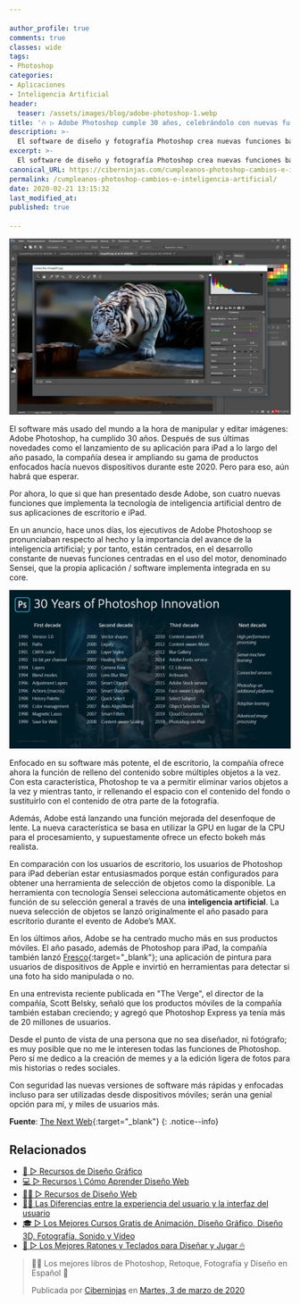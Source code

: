 ```yaml
---

author_profile: true
comments: true
classes: wide
tags:
- Photoshop
categories:
- Aplicaciones
- Inteligencia Artificial
header:
  teaser: /assets/images/blog/adobe-photoshop-1.webp
title: '🔥 ▷ Adobe Photoshop cumple 30 años, celebrándolo con nuevas funciones basadas en la Inteligencia Artificial'
description: >-
  El software de diseño y fotografía Photoshop crea nuevas funciones basadas en la inteligencia artificial para celebrar su aniversario de su 30 cumpleaños
excerpt: >-
  El software de diseño y fotografía Photoshop crea nuevas funciones basadas en la inteligencia artificial para celebrar su aniversario de su 30 cumpleaños
canonical_URL: https://ciberninjas.com/cumpleanos-photoshop-cambios-e-inteligencia-artificial/
permalink: /cumpleanos-photoshop-cambios-e-inteligencia-artificial/
date: 2020-02-21 13:15:32
last_modified_at: 
published: true

---
```


![Adobe Photoshop cumple 30 años en su máximo explendor y muestra nuevas y mejores herramientas gracias a la inteligencia artificial](/assets/images/blog/adobe-photoshop-1.webp "Adobe Photoshop cumple 30 años en su máximo explendor y muestra nuevas y mejores herramientas gracias a la inteligencia artificial")

El software más usado del mundo a la hora de manipular y editar imágenes: Adobe Photoshop, ha cumplido 30 años. Después de sus últimas novedades como el lanzamiento de su aplicación para iPad a lo largo del año pasado, la compañía desea ir ampliando su gama de productos enfocados hacía nuevos dispositivos durante este 2020. Pero para eso, aún habrá que esperar.

Por ahora, lo que si que han presentado desde Adobe, son cuatro nuevas funciones que implementa la tecnología de inteligencia artificial dentro de sus aplicaciones de escritorio e iPad.

En un anuncio, hace unos días, los ejecutivos de Adobe Photoshoop se pronunciaban respecto al hecho y la importancia del avance de la inteligencia artificial; y por tanto, están centrados, en el desarrollo constante de nuevas funciones centradas en el uso del motor, denominado Sensei, que la propia aplicación / software implementa integrada en su core.

![Innovaciones de Adobe Photoshop durante sus 30 años de vida](/assets/images/blog/adobe-30-1.webp "Innovaciones de Adobe Photoshop durante sus 30 años de vida")

Enfocado en su software más potente, el de escritorio, la compañía ofrece ahora la función de relleno del contenido sobre múltiples objetos a la vez. Con esta característica, Photoshop te va a permitir eliminar varios objetos a la vez y mientras tanto, ir rellenando el espacio con el contenido del fondo o sustituirlo con el contenido de otra parte de la fotografía.

Además, Adobe está lanzando una función mejorada del desenfoque de lente. La nueva característica se basa en utilizar la GPU en lugar de la CPU para el procesamiento, y supuestamente ofrece un efecto bokeh más realista.

En comparación con los usuarios de escritorio, los usuarios de Photoshop para iPad deberían estar entusiasmados porque están configurados para obtener una herramienta de selección de objetos como la disponible. La herramienta con tecnología Sensei selecciona automáticamente objetos en función de su selección general a través de una **inteligencia artificial**. La nueva selección de objetos se lanzó originalmente el año pasado para escritorio durante el evento de Adobe’s MAX.

En los últimos años, Adobe se ha centrado mucho más en sus productos móviles. El año pasado, además de Photoshop para iPad, la compañía también lanzó [Fresco](https://www.adobe.com/in/products/fresco.html){:target="_blank"}; una aplicación de pintura para usuarios de dispositivos de Apple e invirtió en herramientas para detectar si una foto ha sido manipulada o no.

En una entrevista reciente publicada en "The Verge", el  director de la compañía, Scott Belsky, señaló que los productos móviles de la compañía también estaban creciendo; y agregó que Photoshop Express ya tenía más de 20 millones de usuarios.

Desde el punto de vista de una persona que no sea diseñador, ni fotógrafo; es muy posible que no me le interesen todas las funciones de Photoshop. Pero sí me dedico a la creación de memes y a la edición ligera de fotos para mis historias o redes sociales.

Con seguridad las nuevas versiones de software más rápidas y enfocadas incluso para ser utilizadas desde dispositivos móviles; serán una genial opción para mí, y miles de usuarios más.

**Fuente**\: [The Next Web](https://thenextweb.com/apps/2020/02/19/adobe-photoshop-completes-30-years-launches-new-ai-powered-features/ "Adobe Photoshop completa 30 años, lanza nuevas funciones basadas en IA"){:target="_blank"}
{: .notice--info}

## Relacionados

* [🎨 ▷ Recursos de Diseño Gráfico](/dise%C3%B1o-grafico-recursos/)
* [💻 ▷ Recursos \ Cómo Aprender Diseño Web](/diseño-web/)
* [👩‍🎨 ▷ Recursos de Diseño Web](/dise%C3%B1o-web-recursos/)
* [👨‍🎨 Las Diferencias entre la experiencia del usuario y la interfaz del usuario](/diferencias-entre-ui-ux/)
* [🎓 ▷ Los Mejores Cursos Gratis de Animación, Diseño Gráfico, Diseño 3D, Fotografía, Sonido y Vídeo](/cursos-animacion-diseno/)
* [🛒 ▷ Los Mejores Ratones y Teclados para Diseñar y Jugar 🖱](/teclados-ratones-dise%C3%B1o/)

<div class="fb-post" data-href="https://www.facebook.com/ciberninjas/posts/1331111150409070" data-width="850" data-show-text="true"><blockquote cite="https://developers.facebook.com/ciberninjas/posts/1331111150409070" class="fb-xfbml-parse-ignore"><p>👩‍🎨 Los mejores libros de Photoshop, Retoque, Fotografía y Diseño en Español 🎨</p>Publicada por <a href="https://www.facebook.com/ciberninjas/">Ciberninjas</a> en&nbsp;<a href="https://developers.facebook.com/ciberninjas/posts/1331111150409070">Martes, 3 de marzo de 2020</a></blockquote></div>
